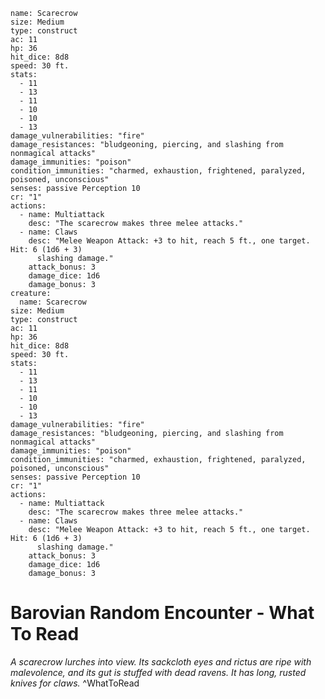 ```statblock
name: Scarecrow
size: Medium
type: construct
ac: 11
hp: 36
hit_dice: 8d8
speed: 30 ft.
stats:
  - 11
  - 13
  - 11
  - 10
  - 10
  - 13
damage_vulnerabilities: "fire"
damage_resistances: "bludgeoning, piercing, and slashing from nonmagical attacks"
damage_immunities: "poison"
condition_immunities: "charmed, exhaustion, frightened, paralyzed, poisoned, unconscious"
senses: passive Perception 10
cr: "1"
actions:
  - name: Multiattack
    desc: "The scarecrow makes three melee attacks."
  - name: Claws
    desc: "Melee Weapon Attack: +3 to hit, reach 5 ft., one target. Hit: 6 (1d6 + 3)
      slashing damage."
    attack_bonus: 3
    damage_dice: 1d6
    damage_bonus: 3
creature:
  name: Scarecrow
size: Medium
type: construct
ac: 11
hp: 36
hit_dice: 8d8
speed: 30 ft.
stats:
  - 11
  - 13
  - 11
  - 10
  - 10
  - 13
damage_vulnerabilities: "fire"
damage_resistances: "bludgeoning, piercing, and slashing from nonmagical attacks"
damage_immunities: "poison"
condition_immunities: "charmed, exhaustion, frightened, paralyzed, poisoned, unconscious"
senses: passive Perception 10
cr: "1"
actions:
  - name: Multiattack
    desc: "The scarecrow makes three melee attacks."
  - name: Claws
    desc: "Melee Weapon Attack: +3 to hit, reach 5 ft., one target. Hit: 6 (1d6 + 3)
      slashing damage."
    attack_bonus: 3
    damage_dice: 1d6
    damage_bonus: 3
```

# Barovian Random Encounter - What To Read
*A scarecrow lurches into view. Its sackcloth eyes and rictus are ripe with malevolence, and its gut is stuffed with dead ravens. It has long, rusted knives for claws.*
^WhatToRead



